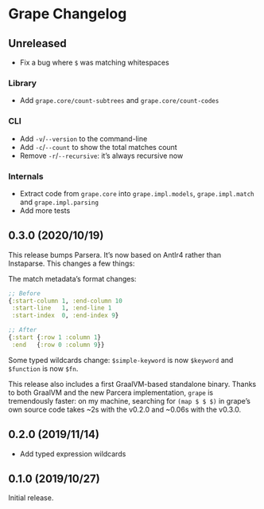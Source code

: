 # Grape Changelog

## Unreleased

* Fix a bug where `$` was matching whitespaces

### Library
* Add `grape.core/count-subtrees` and `grape.core/count-codes`

### CLI
* Add `-v`/`--version` to the command-line
* Add `-c`/`--count` to show the total matches count
* Remove `-r`/`--recursive`: it’s always recursive now

### Internals
* Extract code from `grape.core` into `grape.impl.models`, `grape.impl.match` and `grape.impl.parsing`
* Add more tests

## 0.3.0 (2020/10/19)

This release bumps Parsera. It’s now based on Antlr4 rather than Instaparse. This changes a few things:

The match metadata’s format changes:
```clojure
;; Before
{:start-column 1, :end-column 10
 :start-line   1, :end-line 1
 :start-index  0, :end-index 9}

;; After
{:start {:row 1 :column 1}
 :end   {:row 0 :column 9}}
```

Some typed wildcards change: `$simple-keyword` is now `$keyword` and `$function` is now `$fn`.

This release also includes a first GraalVM-based standalone binary. Thanks to both GraalVM and the new Parcera
implementation, `grape` is tremendously faster: on my machine, searching for `(map $ $ $)` in grape’s own
source code takes ~2s with the v0.2.0 and ~0.06s with the v0.3.0.

## 0.2.0 (2019/11/14)

* Add typed expression wildcards

## 0.1.0 (2019/10/27)

Initial release.
